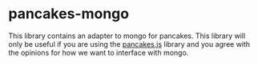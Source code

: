 
pancakes-mongo
==========

This library contains an adapter to mongo for pancakes. This library will only
be useful if you are using the [pancakes.js](https://github.com/gethuman/pancakes)
library and you agree with the opinions for how we want to interface with mongo.
